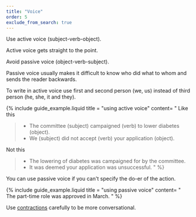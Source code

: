 ```yaml
---
title: "Voice"
order: 5
exclude_from_search: true
---
```


Use active voice (subject-verb-object).

Active voice gets straight to the point.

Avoid passive voice (object-verb-subject).

Passive voice usually makes it difficult to know who did what to whom and sends the reader backwards.

To write in active voice use first and second person (we, us) instead of third person (he, she, it and they).

{% include guide_example.liquid
  title = "using active voice"
  content= "
Like this

> - The committee (subject) campaigned (verb) to lower diabetes (object).
> - We (subject) did not accept (verb) your application (object).

Not this

> - The lowering of diabetes was campaigned for by the committee.
> - It was deemed your application was unsuccessful.
"
%}

You can use passive voice if you can't specify the do-er of the action.

{% include guide_example.liquid
  title = "using passive voice"
  content= "
The part-time role was approved in March.
"
%}

Use [contractions](/punctuation-grammar/#contractions) carefully to be more conversational.
